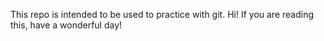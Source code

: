 This repo is intended to be used to practice with git.  Hi!  If you are reading this, have a wonderful day! 